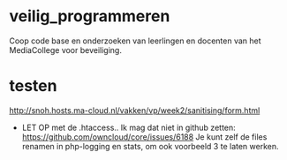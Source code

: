 # veilig_programmeren
Coop code base en onderzoeken van leerlingen en docenten van het MediaCollege voor beveiliging.


# testen
http://snoh.hosts.ma-cloud.nl/vakken/vp/week2/sanitising/form.html

 - LET OP met de .htaccess.. Ik mag dat niet in github zetten: https://github.com/owncloud/core/issues/6188 Je kunt zelf de files renamen in php-logging en stats, om ook voorbeeld 3 te laten werken.
